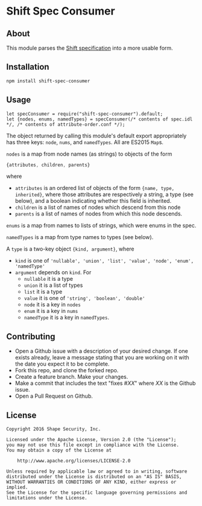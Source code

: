 # Shift Spec Consumer

## About

This module parses the [Shift specification](https://github.com/shapesecurity/shift-spec) into a more usable form.


## Installation

```sh
npm install shift-spec-consumer
```


## Usage

```es6
let specConsumer = require("shift-spec-consumer").default;
let {nodes, enums, namedTypes} = specConsumer(/* contents of spec.idl */, /* contents of attribute-order.conf */);
```

The object returned by calling this module's default export appropriately has three keys: `node`, `nums`, and `namedTypes`. All are ES2015 `Map`s.

`nodes` is a map from node names (as strings) to objects of the form
```js
{attributes, children, parents}
```

where
- `attributes` is an ordered list of objects of the form `{name, type, inherited}`, where those attributes are respectively a string, a type (see below), and a boolean indicating whether this field is inherited.
- `children` is a list of names of nodes which descend from this node
- `parents` is a list of names of nodes from which this node descends.

`enums` is a map from names to lists of strings, which were enums in the spec.

`namedTypes` is a map from type names to types (see below).

A `type` is a two-key object `{kind, argument}`, where
- `kind` is one of `'nullable', 'union', 'list', 'value', 'node', 'enum', 'namedType'`
- `argument` depends on `kind`. For
  - `nullable` it is a type
  - `union` it is a list of types
  - `list` it is a type
  - `value` it is one of `'string', 'boolean', 'double'`
  - `node` it is a key in `nodes`
  - `enum` it is a key in `nums`
  - `namedType` it is a key in `namedTypes`.


## Contributing

* Open a Github issue with a description of your desired change. If one exists already, leave a message stating that you are working on it with the date you expect it to be complete.
* Fork this repo, and clone the forked repo.
* Create a feature branch. Make your changes.
* Make a commit that includes the text "fixes #*XX*" where *XX* is the Github issue.
* Open a Pull Request on Github.


## License

    Copyright 2016 Shape Security, Inc.

    Licensed under the Apache License, Version 2.0 (the "License");
    you may not use this file except in compliance with the License.
    You may obtain a copy of the License at

        http://www.apache.org/licenses/LICENSE-2.0

    Unless required by applicable law or agreed to in writing, software
    distributed under the License is distributed on an "AS IS" BASIS,
    WITHOUT WARRANTIES OR CONDITIONS OF ANY KIND, either express or implied.
    See the License for the specific language governing permissions and
    limitations under the License.

